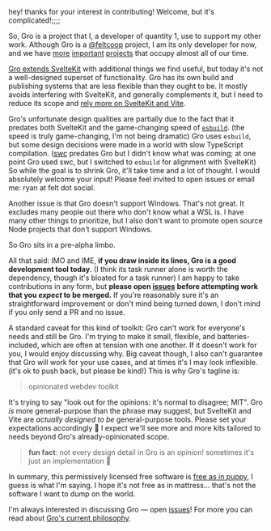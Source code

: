 hey! thanks for your interest in contributing! Welcome, but it's complicated!;;;;

So, Gro is a project that I, a developer of quantity 1, use to support my other work.
Although Gro is a [@feltcoop](https://github.com/feltcoop) project,
I am its only developer for now,
and we have
[more](https://github.com/feltcoop/felt)
[important](https://github.com/feltcoop/felt-server)
[projects](https://github.com/feltcoop/felt.social)
that occupy almost all of our time.

[Gro extends SvelteKit](https://github.com/feltcoop/gro/blob/main/src/docs/sveltekit.md)
with additional things we find useful,
but today it's not a well-designed superset of functionality.
Gro has its own build and publishing systems that are less flexible than they ought to be.
It mostly avoids interfering with SvelteKit, and generally complements it,
but I need to reduce its scope and
[rely more on SvelteKit and Vite](https://github.com/feltcoop/gro/blob/main/src/docs/sveltekit.md).

Gro's unfortunate design qualities are partially due to the fact that
it predates both SvelteKit and the game-changing speed of
[`esbuild`](https://github.com/evanw/esbuild).
(the speed is truly game-changing, I'm not being dramatic)
Gro uses `esbuild`, but some design decisions were made in a world with slow TypeScript compilation.
([swc](https://github.com/swc-project/swc) predates Gro but I didn't know what was coming;
at one point Gro used swc, but I switched to `esbuild` for alignment with SvelteKit)
So while the goal is to shrink Gro, it'll take time and a lot of thought.
I would absolutely welcome your input!
Please feel invited to open issues or email me: ryan at felt dot social.

Another issue is that Gro doesn't support Windows. That's not great.
It excludes many people out there who don't know what a WSL is.
I have many other things to prioritize,
but I also don't want to promote open source Node projects that don't support Windows.

So Gro sits in a pre-alpha limbo.

All that said: IMO and IME, **if you draw inside its lines, Gro is a good development tool today**.
(I think its task runner alone is worth the dependency, though it's bloated for a task runner)
I am happy to take contributions in any form,
but **please open [issues](https://github.com/feltcoop/gro/issues)**
**before attempting work that you _expect_ to be merged.**
If you're reasonably sure it's an straightforward improvement or don't mind being turned down,
I don't mind if you only send a PR and no issue.

A standard caveat for this kind of toolkit: Gro can't work for everyone's needs and still be Gro.
I'm trying to make it small, flexible, and batteries-included,
which are often at tension with one another.
If it doesn't work for you, I would enjoy discussing why.
Big caveat though, I also can't guarantee that Gro will work for your use cases,
and at times it's I may look inflexible. (it's ok to push back, but please be kind!)
This is why Gro's tagline is:

> opinionated webdev toolkit

It's trying to say "look out for the opinions: it's normal to disagree; MIT".
Gro _is_ more general-purpose than the phrase may suggest,
but SvelteKit and Vite are _actually designed to be_ general-purpose tools.
Please set your expectations accordingly 🐢
I expect we'll see more and more kits tailored
to needs beyond Gro's already-opinionated scope.

> **fun fact**: not every design detail in Gro is an opinion! sometimes it's just an implementation 🐌

In summary, this permissively licensed free software is
[free as in puppy](https://twitter.com/GalaxyKate/status/1371159136684105728),
I guess is what I'm saying.
I hope it's not free as in mattress... that's not the software I want to dump on the world.

I'm always interested in discussing Gro —
open [issues](https://github.com/feltcoop/gro/issues)!
For more you can read about [Gro's current philosophy](/src/docs/philosophy.md).
